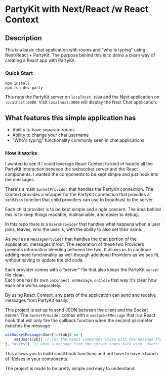 # PartyKit with Next/React /w React Context

## Description

This is a basic chat application with rooms and "who is typing" using Next/React + PartyKit.
The purpose behind this is to demo a clean way of creating a React app with PartyKit.

### Quick Start

```shell
npm install
npm run dev-party
```

This runs the PartyKit server on `localhost:1999` and the Next application on `localhost:3000`.
Visit `localhost:3000` will display the Next Chat application.

## What features this simple application has

- Ability to have separate rooms
- Ability to change your chat username
- "Who's typing" functionality commonly seen in chat applications

### How it works

I wanted to see if I could leverage React Context to kind of handle all the PartyKit interaction between the websocket server and the React components.  I wanted the components to be kept simple and just hook into the messages.

There's a main `SocketProvider` that handles the PartyKit connection.  The Context provides a wrapper for the PartyKit connection that provides a `sendJson` function that
child providers can use to broadcast to the server.

Each child provider is to be kept simple and single concern.  The idea behind this is to keep things readable, maintainable, and easier to debug.

In this repo there is a `UsersProvider` that handles what happens when a user joins, leaves, who the user is, with the ability to also set their name.

As well as a `MessageProvider` that handles the chat portion of the application, messages in/out.  The separation of these two Providers prevents information bleeding between the two.  It allows us to continue adding more functionality as well through additional Providers as we see fit, without having to update the old code.

Each provider comes with a "server" file that also keeps the PartyKit `server` file clean.  
Each one has its own `onConnect`, `onMessage`, `onClose` that way it's clear how each one works separately.

By using React Context, any parts of the application can send and receive messages from PartyKit easily.

This project is set up to send JSON between the client and the Socket server.  The `SocketProvider` comes with a `useSocketMessage`
that is a React hook that will only fire the callback function when the second parameter matches the message

```typescript jsx
useSocketMessage<User[]>((obj) => {
    setUsers(obj) // set the React component state with the message from the websocket message
}, "users")  // when a message from the server comes back with `users` key in the object, the callback function will fire
```

This allows you to build small hook functions and not have to have a bunch of if/elses in your components.

The project is made to be pretty simple and easy to understand.
